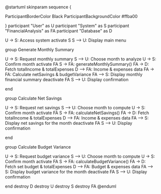 @startuml
skinparam sequence {

ParticipantBorderColor Black
ParticipantBackgroundColor #ffba00

}
participant "User" as U
participant "System" as S
participant "FinancialAnalysis" as FA
participant "Database" as D

U -> S: Access system
activate S
S --> U: Display main menu

group Generate Monthly Summary

  U -> S: Request monthly summary
  S --> U: Choose month to analyze
  U -> S: Confirm month
  activate FA
  S -> FA: generateMonthlySummary()
  FA -> D: Fetch totalIncome & totalExpenses
  D --> FA: Income & expenses data
  FA -> FA: Calculate netSavings & budgetVariance
  FA --> S: Display monthly financial summary
  deactivate FA
  S --> U: Display confirmation

end

group Calculate Net Savings

  U -> S: Request net savings
  S --> U: Choose month to compute
  U -> S: Confirm month
  activate FA
  S -> FA: calculateNetSavings()
  FA -> D: Fetch totalIncome & totalExpenses
  D --> FA: Income & expenses data
  FA --> S: Display net savings for the month
  deactivate FA
  S --> U: Display confirmation

end

group Calculate Budget Variance

  U -> S: Request budget variance
  S --> U: Choose month to compute
  U -> S: Confirm month
  activate FA
  S -> FA: calculateBudgetVariance()
  FA -> D: Fetch set budget & totalExpenses
  D --> FA: Budget & expenses data
  FA --> S: Display budget variance for the month
  deactivate FA
  S --> U: Display confirmation

end
destroy D
destroy U
destroy S
destroy FA
@enduml
